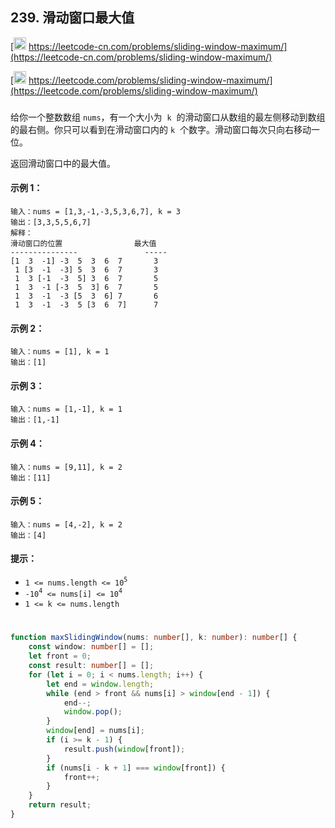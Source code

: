 ## 239. 滑动窗口最大值

[<img src="https://static.leetcode-cn.com/cn-mono-assets/production/assets/logo-dark-cn.c42314a8.svg" height="20" /> https://leetcode-cn.com/problems/sliding-window-maximum/](https://leetcode-cn.com/problems/sliding-window-maximum/)

[<img src="https://assets.leetcode.com/static_assets/public/webpack_bundles/images/logo-dark.e99485d9b.svg" height="20"/> https://leetcode.com/problems/sliding-window-maximum/](https://leetcode.com/problems/sliding-window-maximum/)

###

给你一个整数数组 `nums`，有一个大小为  `k`  的滑动窗口从数组的最左侧移动到数组的最右侧。你只可以看到在滑动窗口内的 `k`  个数字。滑动窗口每次只向右移动一位。

返回滑动窗口中的最大值。

#### 示例 1：

```
输入：nums = [1,3,-1,-3,5,3,6,7], k = 3
输出：[3,3,5,5,6,7]
解释：
滑动窗口的位置                最大值
---------------               -----
[1  3  -1] -3  5  3  6  7       3
 1 [3  -1  -3] 5  3  6  7       3
 1  3 [-1  -3  5] 3  6  7       5
 1  3  -1 [-3  5  3] 6  7       5
 1  3  -1  -3 [5  3  6] 7       6
 1  3  -1  -3  5 [3  6  7]      7
```

#### 示例 2：

```
输入：nums = [1], k = 1
输出：[1]
```

#### 示例 3：

```
输入：nums = [1,-1], k = 1
输出：[1,-1]
```

#### 示例 4：

```
输入：nums = [9,11], k = 2
输出：[11]
```

#### 示例 5：

```
输入：nums = [4,-2], k = 2
输出：[4]
```

#### 提示：

-   `1 <= nums.length <= 10`<sup>`5`</sup>
-   `-10`<sup>`4`</sup>` <= nums[i] <= 10`<sup>`4`</sup>
-   `1 <= k <= nums.length`

#

```ts
function maxSlidingWindow(nums: number[], k: number): number[] {
    const window: number[] = [];
    let front = 0;
    const result: number[] = [];
    for (let i = 0; i < nums.length; i++) {
        let end = window.length;
        while (end > front && nums[i] > window[end - 1]) {
            end--;
            window.pop();
        }
        window[end] = nums[i];
        if (i >= k - 1) {
            result.push(window[front]);
        }
        if (nums[i - k + 1] === window[front]) {
            front++;
        }
    }
    return result;
}
```
